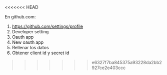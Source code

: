<<<<<<< HEAD

En github.com:
1. https://github.com/settings/profile
2. Developer setting
3. Oauth app
4. New oauth app
5. Rellenar los datos
6. Obtener client id y secret id
>>>>>>> e6327f7ba845375a93228da2bb2927ce2e403ccc

